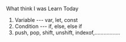 What think I was Learn Today
1. Variable --- var, let, const
2. Condition --- if, else, else if
3. push, pop, shift, unshift, indexof,.................